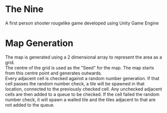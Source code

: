 # The Nine
A first person shooter rougelike game developed using Unity Game Engine

# Map Generation
The map is generated using a 2 dimensional array to represent the area as a grid.<br>
The centre of the grid is used as the "Seed" for the map. The map starts from this centre point and generates outwards.<br>
Every adjacent cell is checked against a random number generation. If that cell passes the random number check, a tile will be spawned in that location, connected to the previously checked cell. Any unchecked adjacent cells are then added to a queue to be checked. If the cell failed the random number check, it will spawn a walled tile and the tiles adjacent to that are not added to the queue.
